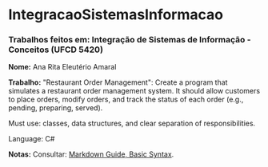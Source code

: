 # IntegracaoSistemasInformacao

### Trabalhos feitos em: Integração de Sistemas de Informação - Conceitos (UFCD 5420)

**Nome:** Ana Rita Eleutério Amaral

**Trabalho:** 
"Restaurant Order Management": 
Create a program that simulates a restaurant order management system. 
It should allow customers to place orders, modify orders, and track the status of each order (e.g., pending, preparing, served). 

Must use: classes, data structures, and clear separation of responsibilities.

Language: C#


**Notas:** 
Consultar: [Markdown Guide, Basic Syntax](https://www.markdownguide.org/basic-syntax).
